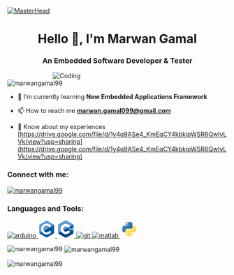 [![MasterHead](https://mir-s3-cdn-cf.behance.net/project_modules/max_1200/54b6c068097599.5b50bca476b9b.gif)](https://marwangamal99.io)
<h1 align="center">Hello 👋, I'm Marwan Gamal</h1>
<h3 align="center">An Embedded Software Developer & Tester</h3>
<img align="right" alt="Coding" width="400" src="https://i.pinimg.com/564x/24/c4/57/24c45797c649b8f0c7b183be03a5b128.jpg">

<p align="left"> <img src="https://komarev.com/ghpvc/?username=marwangamal99&label=Profile%20views&color=0e75b6&style=flat" alt="marwangamal99" /> </p>

- 🌱 I’m currently learning **New Embedded Applications Framework**

- 📫 How to reach me **marwan.gamal099@gmail.com**

- 📄 Know about my experiences [https://drive.google.com/file/d/1y4q9ASe4_KmEqCY4kbkipWSR6QwIvLVk/view?usp=sharing](https://drive.google.com/file/d/1y4q9ASe4_KmEqCY4kbkipWSR6QwIvLVk/view?usp=sharing)

<h3 align="left">Connect with me:</h3>
<p align="left">
<a href="https://linkedin.com/in/marwangamal99" target="blank"><img align="center" src="https://raw.githubusercontent.com/rahuldkjain/github-profile-readme-generator/master/src/images/icons/Social/linked-in-alt.svg" alt="marwangamal99" height="30" width="40" /></a>
</p>

<h3 align="left">Languages and Tools:</h3>
<p align="left"> <a href="https://www.arduino.cc/" target="_blank" rel="noreferrer"> <img src="https://cdn.worldvectorlogo.com/logos/arduino-1.svg" alt="arduino" width="40" height="40"/> </a> <a href="https://www.cprogramming.com/" target="_blank" rel="noreferrer"> <img src="https://raw.githubusercontent.com/devicons/devicon/master/icons/c/c-original.svg" alt="c" width="40" height="40"/> </a> <a href="https://www.w3schools.com/cpp/" target="_blank" rel="noreferrer"> <img src="https://raw.githubusercontent.com/devicons/devicon/master/icons/cplusplus/cplusplus-original.svg" alt="cplusplus" width="40" height="40"/> </a> <a href="https://git-scm.com/" target="_blank" rel="noreferrer"> <img src="https://www.vectorlogo.zone/logos/git-scm/git-scm-icon.svg" alt="git" width="40" height="40"/> </a> <a href="https://www.mathworks.com/" target="_blank" rel="noreferrer"> <img src="https://upload.wikimedia.org/wikipedia/commons/2/21/Matlab_Logo.png" alt="matlab" width="40" height="40"/> </a> <a href="https://www.python.org" target="_blank" rel="noreferrer"> <img src="https://raw.githubusercontent.com/devicons/devicon/master/icons/python/python-original.svg" alt="python" width="40" height="40"/> </a> </p>

<p><img align="left" src="https://github-readme-stats.vercel.app/api/top-langs?username=marwangamal99&show_icons=true&locale=en&layout=compact" alt="marwangamal99" /></p>

<p>&nbsp;<img align="center" src="https://github-readme-stats.vercel.app/api?username=marwangamal99&show_icons=true&locale=en" alt="marwangamal99" /></p>

<p><img align="center" src="https://github-readme-streak-stats.herokuapp.com/?user=marwangamal99&" alt="marwangamal99" /></p>
